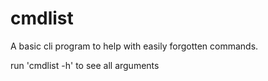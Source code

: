 # cmdlist

A basic cli program to help with easily forgotten commands.

run 'cmdlist -h' to see all arguments
